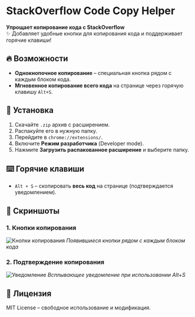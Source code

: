 # StackOverflow Code Copy Helper

**Упрощает копирование кода с StackOverflow**  
✨ Добавляет удобные кнопки для копирования кода и поддерживает горячие клавиши!

## 🔥 Возможности
- **Однокнопочное копирование** – специальная кнопка рядом с каждым блоком кода.
- **Мгновенное копирование всего кода** на странице через горячую клавишу `Alt+S`.

## 🚀 Установка
1. Скачайте `.zip` архив с расширением.
2. Распакуйте его в нужную папку.
3. Перейдите в `chrome://extensions/`.
4. Включите **Режим разработчика** (Developer mode).
5. Нажмите **Загрузить распакованное расширение** и выберите папку.

## ⌨️ Горячие клавиши
- `Alt + S` – скопировать **весь код** на странице (подтверждается уведомлением).


## 📸 Скриншоты

### 1. Кнопки копирования
![Кнопки копирования]([https://github.com/.../image1.png](https://github.com/user-attachments/assets/a50278db-f0fc-4c8f-98bb-9e1ce99476db))  
*Появившиеся кнопки рядом с каждым блоком кода*

### 2. Подтверждение копирования
![Уведомление]([https://github.com/.../image2.png](https://github.com/user-attachments/assets/eabbbe2f-40e8-40cd-bd2b-238e3c7a17ce))  
*Всплывающее уведомление при использовании Alt+S*


## 📜 Лицензия
MIT License – свободное использование и модификация.
